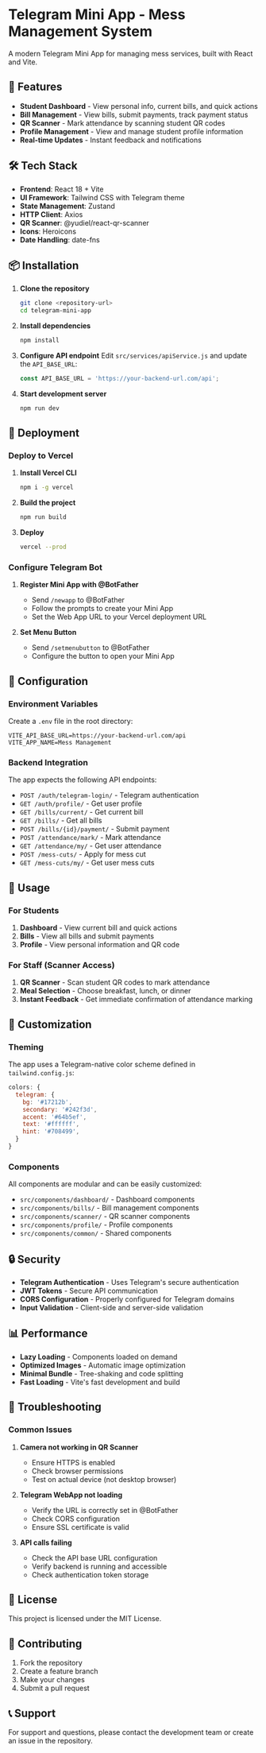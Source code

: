 # Telegram Mini App - Mess Management System

A modern Telegram Mini App for managing mess services, built with React and Vite.

## 🚀 Features

- **Student Dashboard** - View personal info, current bills, and quick actions
- **Bill Management** - View bills, submit payments, track payment status
- **QR Scanner** - Mark attendance by scanning student QR codes
- **Profile Management** - View and manage student profile information
- **Real-time Updates** - Instant feedback and notifications

## 🛠️ Tech Stack

- **Frontend**: React 18 + Vite
- **UI Framework**: Tailwind CSS with Telegram theme
- **State Management**: Zustand
- **HTTP Client**: Axios
- **QR Scanner**: @yudiel/react-qr-scanner
- **Icons**: Heroicons
- **Date Handling**: date-fns

## 📦 Installation

1. **Clone the repository**
   ```bash
   git clone <repository-url>
   cd telegram-mini-app
   ```

2. **Install dependencies**
   ```bash
   npm install
   ```

3. **Configure API endpoint**
   Edit `src/services/apiService.js` and update the `API_BASE_URL`:
   ```javascript
   const API_BASE_URL = 'https://your-backend-url.com/api';
   ```

4. **Start development server**
   ```bash
   npm run dev
   ```

## 🚀 Deployment

### Deploy to Vercel

1. **Install Vercel CLI**
   ```bash
   npm i -g vercel
   ```

2. **Build the project**
   ```bash
   npm run build
   ```

3. **Deploy**
   ```bash
   vercel --prod
   ```

### Configure Telegram Bot

1. **Register Mini App with @BotFather**
   - Send `/newapp` to @BotFather
   - Follow the prompts to create your Mini App
   - Set the Web App URL to your Vercel deployment URL

2. **Set Menu Button**
   - Send `/setmenubutton` to @BotFather
   - Configure the button to open your Mini App

## 🔧 Configuration

### Environment Variables

Create a `.env` file in the root directory:

```env
VITE_API_BASE_URL=https://your-backend-url.com/api
VITE_APP_NAME=Mess Management
```

### Backend Integration

The app expects the following API endpoints:

- `POST /auth/telegram-login/` - Telegram authentication
- `GET /auth/profile/` - Get user profile
- `GET /bills/current/` - Get current bill
- `GET /bills/` - Get all bills
- `POST /bills/{id}/payment/` - Submit payment
- `POST /attendance/mark/` - Mark attendance
- `GET /attendance/my/` - Get user attendance
- `POST /mess-cuts/` - Apply for mess cut
- `GET /mess-cuts/my/` - Get user mess cuts

## 📱 Usage

### For Students

1. **Dashboard** - View current bill and quick actions
2. **Bills** - View all bills and submit payments
3. **Profile** - View personal information and QR code

### For Staff (Scanner Access)

1. **QR Scanner** - Scan student QR codes to mark attendance
2. **Meal Selection** - Choose breakfast, lunch, or dinner
3. **Instant Feedback** - Get immediate confirmation of attendance marking

## 🎨 Customization

### Theming

The app uses a Telegram-native color scheme defined in `tailwind.config.js`:

```javascript
colors: {
  telegram: {
    bg: '#17212b',
    secondary: '#242f3d',
    accent: '#64b5ef',
    text: '#ffffff',
    hint: '#708499',
  }
}
```

### Components

All components are modular and can be easily customized:

- `src/components/dashboard/` - Dashboard components
- `src/components/bills/` - Bill management components
- `src/components/scanner/` - QR scanner components
- `src/components/profile/` - Profile components
- `src/components/common/` - Shared components

## 🔒 Security

- **Telegram Authentication** - Uses Telegram's secure authentication
- **JWT Tokens** - Secure API communication
- **CORS Configuration** - Properly configured for Telegram domains
- **Input Validation** - Client-side and server-side validation

## 📊 Performance

- **Lazy Loading** - Components loaded on demand
- **Optimized Images** - Automatic image optimization
- **Minimal Bundle** - Tree-shaking and code splitting
- **Fast Loading** - Vite's fast development and build

## 🐛 Troubleshooting

### Common Issues

1. **Camera not working in QR Scanner**
   - Ensure HTTPS is enabled
   - Check browser permissions
   - Test on actual device (not desktop browser)

2. **Telegram WebApp not loading**
   - Verify the URL is correctly set in @BotFather
   - Check CORS configuration
   - Ensure SSL certificate is valid

3. **API calls failing**
   - Check the API base URL configuration
   - Verify backend is running and accessible
   - Check authentication token storage

## 📄 License

This project is licensed under the MIT License.

## 🤝 Contributing

1. Fork the repository
2. Create a feature branch
3. Make your changes
4. Submit a pull request

## 📞 Support

For support and questions, please contact the development team or create an issue in the repository.
